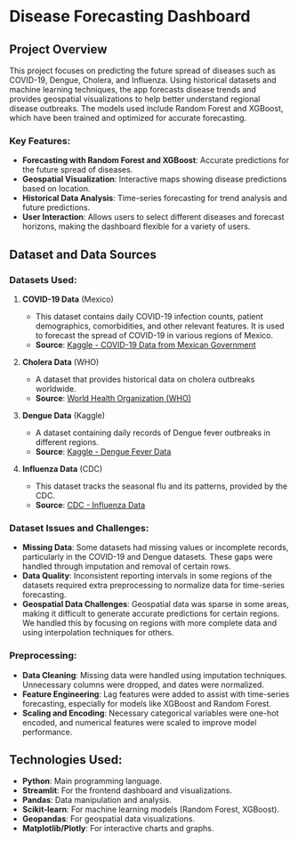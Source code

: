 # Disease Forecasting Dashboard

## Project Overview
This project focuses on predicting the future spread of diseases such as COVID-19, Dengue, Cholera, and Influenza. Using historical datasets and machine learning techniques, the app forecasts disease trends and provides geospatial visualizations to help better understand regional disease outbreaks. The models used include Random Forest and XGBoost, which have been trained and optimized for accurate forecasting. 

### Key Features:
- **Forecasting with Random Forest and XGBoost**: Accurate predictions for the future spread of diseases.
- **Geospatial Visualization**: Interactive maps showing disease predictions based on location.
- **Historical Data Analysis**: Time-series forecasting for trend analysis and future predictions.
- **User Interaction**: Allows users to select different diseases and forecast horizons, making the dashboard flexible for a variety of users.

## Dataset and Data Sources

### Datasets Used:
1. **COVID-19 Data** (Mexico)
   - This dataset contains daily COVID-19 infection counts, patient demographics, comorbidities, and other relevant features. It is used to forecast the spread of COVID-19 in various regions of Mexico.
   - **Source**: [Kaggle - COVID-19 Data from Mexican Government](https://www.kaggle.com/datasets)
   
2. **Cholera Data** (WHO)
   - A dataset that provides historical data on cholera outbreaks worldwide.
   - **Source**: [World Health Organization (WHO)](https://www.who.int)

3. **Dengue Data** (Kaggle)
   - A dataset containing daily records of Dengue fever outbreaks in different regions.
   - **Source**: [Kaggle - Dengue Fever Data](https://www.kaggle.com/datasets)

4. **Influenza Data** (CDC)
   - This dataset tracks the seasonal flu and its patterns, provided by the CDC.
   - **Source**: [CDC - Influenza Data](https://www.cdc.gov)

### Dataset Issues and Challenges:
- **Missing Data**: Some datasets had missing values or incomplete records, particularly in the COVID-19 and Dengue datasets. These gaps were handled through imputation and removal of certain rows.
- **Data Quality**: Inconsistent reporting intervals in some regions of the datasets required extra preprocessing to normalize data for time-series forecasting.
- **Geospatial Data Challenges**: Geospatial data was sparse in some areas, making it difficult to generate accurate predictions for certain regions. We handled this by focusing on regions with more complete data and using interpolation techniques for others.

### Preprocessing:
- **Data Cleaning**: Missing data were handled using imputation techniques. Unnecessary columns were dropped, and dates were normalized.
- **Feature Engineering**: Lag features were added to assist with time-series forecasting, especially for models like XGBoost and Random Forest.
- **Scaling and Encoding**: Necessary categorical variables were one-hot encoded, and numerical features were scaled to improve model performance.

## Technologies Used:
- **Python**: Main programming language.
- **Streamlit**: For the frontend dashboard and visualizations.
- **Pandas**: Data manipulation and analysis.
- **Scikit-learn**: For machine learning models (Random Forest, XGBoost).
- **Geopandas**: For geospatial data visualizations.
- **Matplotlib/Plotly**: For interactive charts and graphs.




